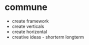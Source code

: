 # commune

- create framework
- create verticals
- create horizontal
- creative ideas - shorterm longterm

